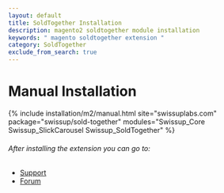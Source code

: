```yaml
---
layout: default
title: SoldTogether Installation
description: magento2 soldtogether module installation
keywords: " magento soldtogether extension "
category: SoldTogether
exclude_from_search: true
---
```


# Manual Installation

{% include installation/m2/manual.html site="swissuplabs.com" package="swissup/sold-together" modules="Swissup_Core Swissup_SlickCarousel Swissup_SoldTogether" %}

###### After installing the extension you can go to:

* [Support](https://swissuplabs.com/contacts/)
* [Forum](https://swissuplabs.com/magento-forum/)
